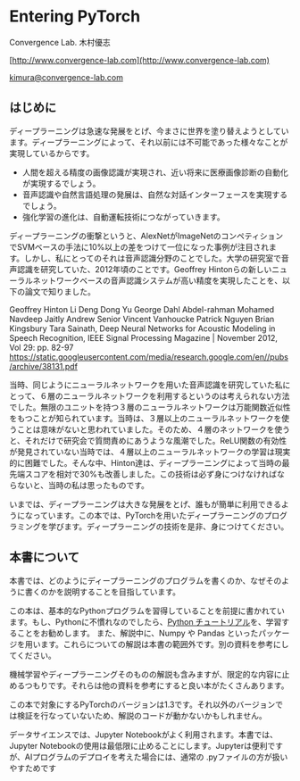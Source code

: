# Entering PyTorch

Convergence Lab. 木村優志

[http://www.convergence-lab.com](http://www.convergence-lab.com)

[kimura@convergence-lab.com](mailto:kimura@convergence-lab.com)

## はじめに

ディープラーニングは急速な発展をとげ、今まさに世界を塗り替えようとしています。ディープラーニングによって、それ以前には不可能であった様々なことが実現しているからです。

- 人間を超える精度の画像認識が実現され、近い将来に医療画像診断の自動化が実現するでしょう。
- 音声認識や自然言語処理の発展は、自然な対話インターフェースを実現するでしょう。
- 強化学習の進化は、自動運転技術につながっていきます。

ディープラーニングの衝撃というと、AlexNetがImageNetのコンペティションでSVMベースの手法に10%以上の差をつけて一位になった事例が注目されます。しかし、私にとってのそれは音声認識分野のことでした。大学の研究室で音声認識を研究していた、2012年頃のことです。Geoffrey Hintonらの新しいニューラルネットワークベースの音声認識システムが高い精度を実現したことを、以下の論文で知りました。

Geoffrey Hinton Li Deng Dong Yu George Dahl Abdel-rahman Mohamed Navdeep Jaitly Andrew Senior Vincent Vanhoucke Patrick Nguyen Brian Kingsbury Tara Sainath, Deep Neural Networks for Acoustic Modeling in Speech Recognition, IEEE Signal Processing Magazine | November 2012, Vol 29: pp. 82-97
https://static.googleusercontent.com/media/research.google.com/en//pubs/archive/38131.pdf


当時、同じようにニューラルネットワークを用いた音声認識を研究していた私にとって、６層のニューラルネットワークを利用するというのは考えられない方法でした。無限のユニットを持つ３層のニューラルネットワークは万能関数近似性をもつことが知られています。当時は、３層以上のニューラルネットワークを使うことは意味がないと思われていました。そのため、４層のネットワークを使うと、それだけで研究会で質問責めにあうような風潮でした。ReLU関数の有効性が発見されていない当時では、４層以上のニューラルネットワークの学習は現実的に困難でした。そんな中、Hinton達は、ディープラーニングによって当時の最先端スコアを相対で30%も改善しました。この技術は必ず身につけなければならないと、当時の私は思ったものです。

いまでは、ディープラーニングは大きな発展をとげ、誰もが簡単に利用できるようになっています。この本では、PyTorchを用いたディープラーニングのプログラミングを学びます。ディープラーニングの技術を是非、身につけてください。

## 本書について

本書では、どのようにディープラーニングのプログラムを書くのか、なぜそのように書くのかを説明することを目指しています。

この本は、基本的なPythonプログラムを習得していることを前提に書かれています。もし、Pythonに不慣れなのでしたら、[Python チュートリアル](https://docs.python.org/ja/3/tutorial/)を、学習することをお勧めします。
また、解説中に、Numpy や Pandas といったパッケージを用います。これらについての解説は本書の範囲外です。別の資料を参考にしてください。

機械学習やディープラーニングそのものの解説も含みますが、限定的な内容に止めるつもりです。それらは他の資料を参考にすると良い本がたくさんあります。

この本で対象にするPyTorchのバージョンは1.3です。それ以外のバージョンでは検証を行なっていないため、解説のコードが動かないかもしれません。

データサイエンスでは、Jupyter Notebookがよく利用されます。本書では、Jupyter Notebookの使用は最低限に止めることにします。Jupyterは便利ですが、AIプログラムのデプロイを考えた場合には、通常の .pyファイルの方が扱いやすためです
